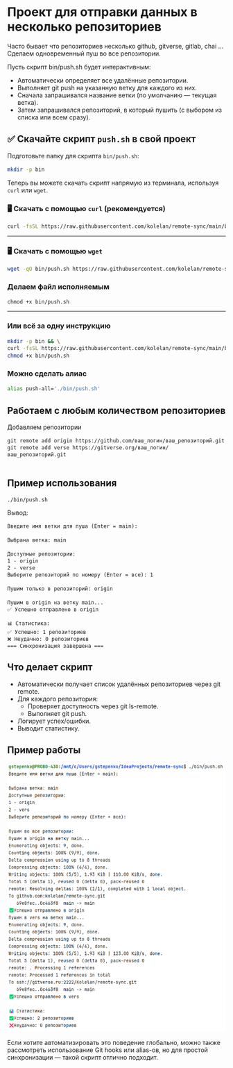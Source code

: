 # Проект для отправки данных в несколько репозиториев
Часто бывает что репозиториев несколько github, gitverse, gitlab, chai ... 
Сделаем одновременный пуш во все репозитории.

Пусть скрипт bin/push.sh будет интерактивным: 

- Автоматически определяет все удалённые репозитории.
- Выполняет git push на указанную ветку для каждого из них.
- Сначала запрашивался название ветки (по умолчанию — текущая ветка).
- Затем запрашивался репозиторий, в который пушить (с выбором из списка или всем сразу).

## ✅ Скачайте скрипт `push.sh` в свой проект

Подготовьте папку для скрипта `bin/push.sh`:

```bash
mkdir -p bin
```
Теперь вы можете скачать скрипт напрямую из терминала, используя `curl` или `wget`.
### 🖥️ Скачать с помощью `curl` (рекомендуется)

```bash
curl -fsSL https://raw.githubusercontent.com/kolelan/remote-sync/main/bin/push.sh > bin/push.sh
```

---

### 🖥️ Скачать с помощью `wget`

```bash
wget -qO bin/push.sh https://raw.githubusercontent.com/kolelan/remote-sync/main/bin/push.sh
```
### Делаем файл исполняемым
```shell
chmod +x bin/push.sh
```
---

### Или всё за одну инструкцию
```bash
mkdir -p bin && \
curl -fsSL https://raw.githubusercontent.com/kolelan/remote-sync/main/bin/push.sh > bin/push.sh && \
chmod +x bin/push.sh
```

### Можно сделать алиас
```bash
alias push-all='./bin/push.sh'
```
## Работаем с любым количеством репозиториев

Добавляем репозитории

```shell
git remote add origin https://github.com/ваш_логин/ваш_репозиторий.git
git remote add verse https://gitverse.org/ваш_логин/ваш_репозиторий.git
  
```



## Пример использования
```shell
./bin/push.sh
```
Вывод:
```shell
Введите имя ветки для пуша (Enter = main): 

Выбрана ветка: main

Доступные репозитории:
1 - origin
2 - verse
Выберите репозиторий по номеру (Enter = все): 1

Пушим только в репозиторий: origin

Пушим в origin на ветку main...
✅ Успешно отправлено в origin

📊 Статистика:
✅ Успешно: 1 репозиториев
❌ Неудачно: 0 репозиториев
=== Синхронизация завершена ===
```
## Что делает скрипт

- Автоматически получает список удалённых репозиториев через git remote.
- Для каждого репозитория:
  - Проверяет доступность через git ls-remote.
  - Выполняет git push.
- Логирует успех/ошибки.
- Выводит статистику.
## Пример работы
![Пример изобаржения](screen.png "Пример вывода скрипта")

Если хотите автоматизировать это поведение глобально, можно также рассмотреть использование Git hooks или alias-ов, но для простой синхронизации — такой скрипт отлично подходит.